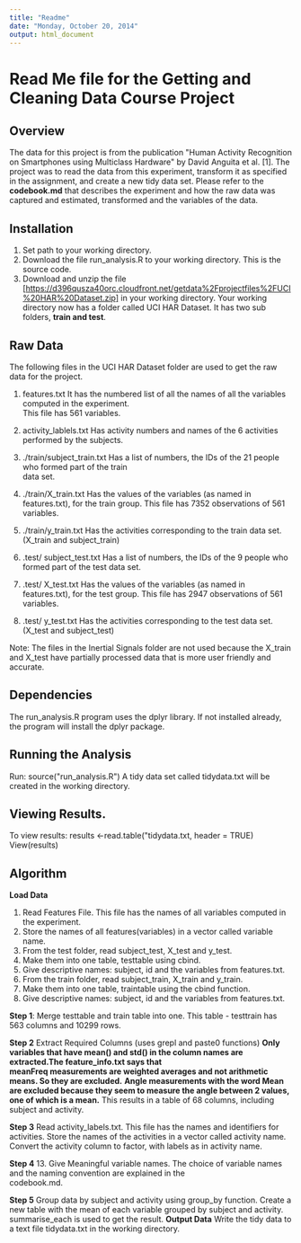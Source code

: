 ```yaml
---
title: "Readme"
date: "Monday, October 20, 2014"
output: html_document
---
```


# Read Me file for the Getting and Cleaning Data  Course Project

## Overview
The data for this project is from the publication "Human Activity Recognition on Smartphones using Multiclass Hardware" by David Anguita et al. [1].
The project was to read the data from this experiment, transform it as specified in the assignment, and create a new tidy data set.
Please refer to the **codebook.md** that describes the experiment and how the raw data was captured and estimated, transformed and the variables of the data.

## Installation
1. Set path to your working directory.
2. Download the file run_analysis.R to your working directory. This is the source code.
3. Download and unzip the file 
[https://d396qusza40orc.cloudfront.net/getdata%2Fprojectfiles%2FUCI%20HAR%20Dataset.zip] in your working directory.
Your working directory  now has a folder called UCI HAR Dataset. It has two sub folders, **train and test**.


## Raw Data
The following files  in the UCI HAR Dataset folder are used to get the raw data for the project.

1.  features.txt    It has  the numbered list of all the names of all the variables computed in the experiment.  
This file has 561 variables.

2.	activity_lablels.txt   Has activity numbers and names of the 6 activities performed by the subjects.

3.	./train/subject_train.txt      Has a list of numbers, the IDs of the 21 people  who formed part of the train  
data set.

4.	./train/X_train.txt   Has the values of the variables (as named in features.txt), for the train group. This 
file has 7352 observations of 561 variables.

5.	./train/y_train.txt  Has the activities corresponding to the train data set. (X_train and subject_train)

6.	.test/ subject_test.txt     Has a list of numbers, the IDs of the 9 people  who formed part of the test data 
set.  

7.	.test/ X_test.txt   Has the values of the variables (as named in features.txt), for the test group. This file 
has 2947 observations of 561 variables. 

8.	.test/ y_test.txt   Has the activities corresponding to the test data set. (X_test and subject_test)
    
Note: The files in the Inertial Signals folder are not used because the X_train and X_test have partially processed 
data that is more user friendly and accurate.


## Dependencies
The run_analysis.R program uses the dplyr library. If not installed already,  the program will install the dplyr package.


## Running the Analysis
Run:
source("run_analysis.R")
A tidy data set called tidydata.txt will be created in the working directory.


## Viewing Results.
To view results:
results <-read.table("tidydata.txt, header = TRUE)
View(results)


## Algorithm
**Load Data**
  1. Read Features File. This file has the names of all variables computed in the experiment.
  2. Store the names of all features(variables) in a vector called variable name.
  3. From the test folder, read subject_test, X_test and y_test.
  4. Make them into one table, testtable using cbind.
  6. Give descriptive  names: subject, id and the variables from features.txt.
  7. From the train folder, read subject_train, X_train and y_train.
  4. Make them into one table, traintable using the cbind function.
  6. Give descriptive  names: subject, id and the variables from features.txt.

**Step 1**: 
  Merge testtable and train table into one. This table - testtrain has 563 columns and 10299 rows.

**Step 2** 
  Extract Required Columns (uses grepl and paste0 functions) 
  **Only variables that have mean() and std() in the column names are extracted.The feature_info.txt says that  
  meanFreq measurements are weighted averages and not arithmetic means. So they are excluded.**
	**Angle measurements with the word Mean are excluded because they seem to measure the angle between 2 values, one 
  of which is a mean.**
	This results in a table of 68 columns, including subject and activity.

**Step 3**
	Read activity_labels.txt. This file has the names and identifiers for activities.
  Store the names of the activities in a vector called activity name.
	Convert the activity column to factor, with labels as in activity name.

**Step 4**
  13. Give Meaningful variable names. The choice of variable names and the naming convention are explained in the  
      codebook.md.

**Step 5**
  Group data by subject and activity using group_by function.
	Create a new table with the mean of each variable grouped by subject and activity. summarise_each is used to get 
      the result.
**Output Data**
  Write the tidy data to a text file tidydata.txt in the working directory.

 